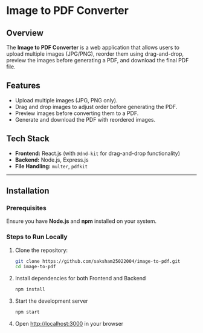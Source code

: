 # Image to PDF Converter

## Overview
The **Image to PDF Converter** is a web application that allows users to upload multiple images (JPG/PNG), reorder them using drag-and-drop, preview the images before generating a PDF, and download the final PDF file.

## Features
- Upload multiple images (JPG, PNG only).
- Drag and drop images to adjust order before generating the PDF.
- Preview images before converting them to a PDF.
- Generate and download the PDF with reordered images.

## Tech Stack
- **Frontend:** React.js (with `@dnd-kit` for drag-and-drop functionality)
- **Backend:** Node.js, Express.js
- **File Handling:** `multer`, `pdfkit`

---

## Installation

### Prerequisites
Ensure you have **Node.js** and **npm** installed on your system.

### Steps to Run Locally
1. Clone the repository:
   ```bash
   git clone https://github.com/saksham25022004/image-to-pdf.git
   cd image-to-pdf
   ```

2. Install dependencies for both Frontend and Backend
    ```bash
    npm install
    ```

3. Start the development server
    ```bash
    npm start
    ```
4. Open [http://localhost:3000](http://localhost:3000) in your browser
